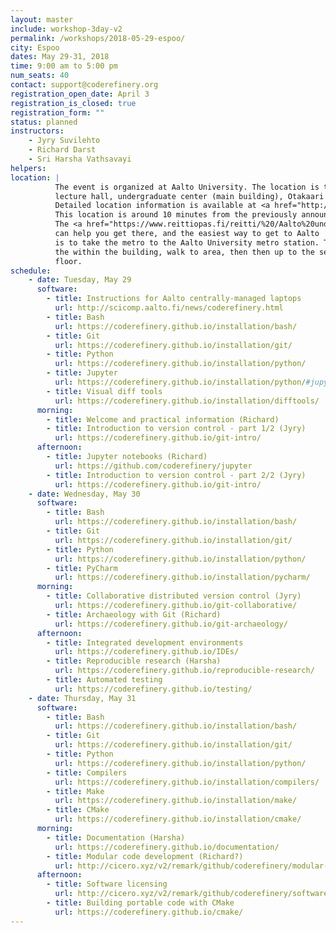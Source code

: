 ```yaml
---
layout: master
include: workshop-3day-v2
permalink: /workshops/2018-05-29-espoo/
city: Espoo
dates: May 29-31, 2018
time: 9:00 am to 5:00 pm
num_seats: 40
contact: support@coderefinery.org
registration_open_date: April 3
registration_is_closed: true
registration_form: ""
status: planned
instructors:
    - Jyry Suvilehto
    - Richard Darst
    - Sri Harsha Vathsavayi
helpers:
location: |
          The event is organized at Aalto University. The location is the U9
          lecture hall, undergraduate center (main building), Otakaari 1, Espoo.
          Detailed location information is available at <a href="http://usefulaaltomap.fi/#!/select/main-U271" target="_blank">UsefulAaltoMap</a>.
          This location is around 10 minutes from the previously announced location at CSC.
          The <a href="https://www.reittiopas.fi/reitti/%20/Aalto%20undergraduate%20center,%20U271:%20U9%3A%3A60.187119%2C24.82928" target="_blank">HSL journey planner</a>
          can help you get there, and the easiest way to get to Aalto
          is to take the metro to the Aalto University metro station. To find
          the within the building, walk to area, then then up to the second
          floor.
schedule:
    - date: Tuesday, May 29
      software:
        - title: Instructions for Aalto centrally-managed laptops
          url: http://scicomp.aalto.fi/news/coderefinery.html
        - title: Bash
          url: https://coderefinery.github.io/installation/bash/
        - title: Git
          url: https://coderefinery.github.io/installation/git/
        - title: Python
          url: https://coderefinery.github.io/installation/python/
        - title: Jupyter
          url: https://coderefinery.github.io/installation/python/#jupyter
        - title: Visual diff tools
          url: https://coderefinery.github.io/installation/difftools/
      morning:
        - title: Welcome and practical information (Richard)
        - title: Introduction to version control - part 1/2 (Jyry)
          url: https://coderefinery.github.io/git-intro/
      afternoon:
        - title: Jupyter notebooks (Richard)
          url: https://github.com/coderefinery/jupyter
        - title: Introduction to version control - part 2/2 (Jyry)
          url: https://coderefinery.github.io/git-intro/
    - date: Wednesday, May 30
      software:
        - title: Bash
          url: https://coderefinery.github.io/installation/bash/
        - title: Git
          url: https://coderefinery.github.io/installation/git/
        - title: Python
          url: https://coderefinery.github.io/installation/python/
        - title: PyCharm
          url: https://coderefinery.github.io/installation/pycharm/
      morning:
        - title: Collaborative distributed version control (Jyry)
          url: https://coderefinery.github.io/git-collaborative/
        - title: Archaeology with Git (Richard)
          url: https://coderefinery.github.io/git-archaeology/
      afternoon:
        - title: Integrated development environments
          url: https://coderefinery.github.io/IDEs/
        - title: Reproducible research (Harsha)
          url: https://coderefinery.github.io/reproducible-research/
        - title: Automated testing
          url: https://coderefinery.github.io/testing/
    - date: Thursday, May 31
      software:
        - title: Bash
          url: https://coderefinery.github.io/installation/bash/
        - title: Git
          url: https://coderefinery.github.io/installation/git/
        - title: Python
          url: https://coderefinery.github.io/installation/python/
        - title: Compilers
          url: https://coderefinery.github.io/installation/compilers/
        - title: Make
          url: https://coderefinery.github.io/installation/make/
        - title: CMake
          url: https://coderefinery.github.io/installation/cmake/
      morning:
        - title: Documentation (Harsha)
          url: https://coderefinery.github.io/documentation/
        - title: Modular code development (Richard?)
          url: http://cicero.xyz/v2/remark/github/coderefinery/modular-code-development/master/talk.md/
      afternoon:
        - title: Software licensing
          url: http://cicero.xyz/v2/remark/github/coderefinery/software-licensing/master/talk.md/
        - title: Building portable code with CMake
          url: https://coderefinery.github.io/cmake/
---
```

